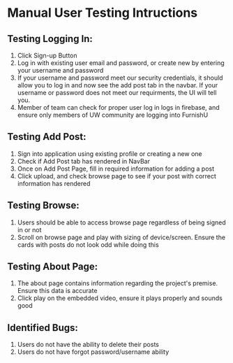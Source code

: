 # Manual User Testing Intructions

## Testing Logging In:
1. Click Sign-up Button
2. Log in with existing user email and password, or create new by entering your username and password
3. If your username and password meet our security credentials, it should allow you to log in and now see the add post tab in the navbar. If your username or password does not meet our requirments, the UI will tell you.
4. Member of team can check for proper user log in logs in firebase, and ensure only members of UW community are logging into FurnishU

## Testing Add Post:
1. Sign into application using existing profile or creating a new one
2. Check if Add Post tab has rendered in NavBar
3. Once on Add Post Page, fill in required information for adding a post
4. Click upload, and check browse page to see if your post with correct information has rendered

## Testing Browse:
1. Users should be able to access browse page regardless of being signed in or not
2. Scroll on browse page and play with sizing of device/screen. Ensure the cards with posts do not look odd while doing this

## Testing About Page:
1. The about page contains information regarding the project's premise. Ensure this data is accurate
2. Click play on the embedded video, ensure it plays properly and sounds good


## Identified Bugs:
1. Users do not have the ability to delete their posts
2. Users do not have forgot password/username ability